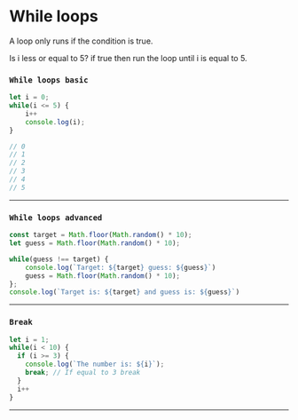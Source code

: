 # While loops
A loop only runs if the condition is true.

Is i less or equal to 5? if true then run the loop until i is equal to 5.
### `While loops basic`
```javascript
let i = 0;
while(i <= 5) {
    i++
    console.log(i);
}

// 0
// 1
// 2
// 3
// 4
// 5
```

---

### `While loops advanced`
```javascript
const target = Math.floor(Math.random() * 10);
let guess = Math.floor(Math.random() * 10);

while(guess !== target) {
    console.log(`Target: ${target} guess: ${guess}`)
    guess = Math.floor(Math.random() * 10);
};
console.log(`Target is: ${target} and guess is: ${guess}`)
```

---

### `Break`
```javascript
let i = 1;
while(i < 10) {
  if (i >= 3) { 
    console.log(`The number is: ${i}`);
    break; // If equal to 3 break
  }
  i++
}
```
---